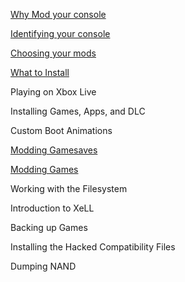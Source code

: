 [Why Mod your console](whymod.md)

[Identifying your console](identifyconsole.md)

[Choosing your mods](choosemods.md)

[What to Install](essentialsoftware.md)

Playing on Xbox Live

Installing Games, Apps, and DLC

Custom Boot Animations

[Modding Gamesaves](savegamemodding/index.md)

[Modding Games](gamemodding/index.md)

Working with the Filesystem

Introduction to XeLL

Backing up Games

Installing the Hacked Compatibility Files

Dumping NAND